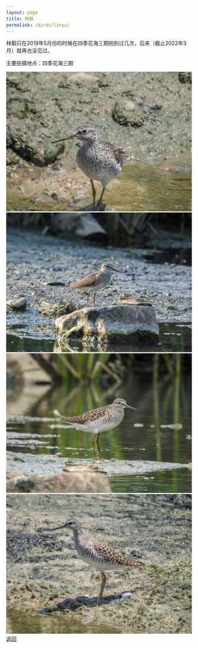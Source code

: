 ```yaml
---
layout: page
title: 林鹬
permalink: /birds/linyu/
---
```

林鹬只在2019年5月份的时候在四季花海三期拍到过几次，后来（截止2022年3月）就再也没见过。

主要拍摄地点：四季花海三期

![](../picture/林鹬/DSCN1393.jpg)
![](../picture/林鹬/DSCN1446.jpg)
![](../picture/林鹬/DSCN1540.jpg)
![](../picture/林鹬/DSCN1384.jpg)
[返回](../../)
